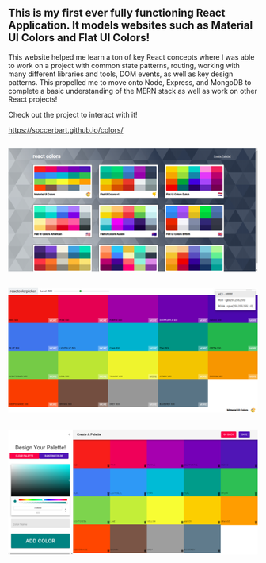 This is my first ever fully functioning React Application. It models websites such as Material UI Colors and Flat UI Colors!
---------------------------

This website helped me learn a ton of key React concepts where I was able to work on a project with common state patterns, routing, working with many different libraries and tools, DOM events, as well as key design patterns. This propelled me to move onto Node, Express, and MongoDB to complete a basic understanding of the MERN stack as well as work on other React projects!

Check out the project to interact with it!

https://soccerbart.github.io/colors/

![](public/colors-1.png)
---------------------------
![](public/colors-2.png)
---------------------------
![](public/colors-3.png)
---------------------------
